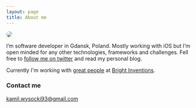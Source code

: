 ```yaml
---
layout: page
title: About me
---
```

<style>
    .img-circle {
        border-radius: 50%;
    }
</style>
<img class="img-circle" src="../assets/images/profile.png">

I’m software developer in Gdansk, Poland. Mostly working with iOS but I’m open minded for any other technologies, frameworks and challenges. Fell free to [follow me on twitter](https://twitter.com/kamwysoc) and read my personal blog.

Currently I'm working with [great people](http://brightinventions.pl/team/) at [Bright Inventions](http://brightinventions.pl/).

### Contact me

[kamil.wysocki93@gmail.com](mailto:kamil.wysocki93@gmail.com)
